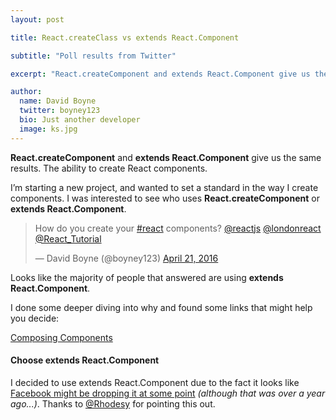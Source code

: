 ```yaml
---
layout: post

title: React.createClass vs extends React.Component

subtitle: "Poll results from Twitter"

excerpt: "React.createComponent and extends React.Component give us the same results. The ability to create React components..."

author:
  name: David Boyne
  twitter: boyney123
  bio: Just another developer
  image: ks.jpg
---
```


**React.createComponent** and **extends React.Component** give us the same results. The ability to create React components.

I’m starting a new project, and wanted to set a standard in the way I create components. I was interested to see who uses 
**React.createComponent** or **extends React.Component**.  

<blockquote class="twitter-tweet" data-lang="en"><p lang="en" dir="ltr">How do you create your <a href="https://twitter.com/hashtag/react?src=hash">#react</a> components? <a href="https://twitter.com/reactjs">@reactjs</a> <a href="https://twitter.com/londonreact">@londonreact</a> <a href="https://twitter.com/React_Tutorial">@React_Tutorial</a></p>&mdash; David Boyne (@boyney123) <a href="https://twitter.com/boyney123/status/723084810990702592">April 21, 2016</a></blockquote>
<script async src="//platform.twitter.com/widgets.js" charset="utf-8"></script>

Looks like the majority of people that answered are using **extends React.Component**. 

I done some deeper diving into why and found some links that might help you decide: 

[Composing Components](https://reactjsnews.com/composing-components)

#### Choose extends React.Component

I decided to use extends React.Component due to the fact it looks like [Facebook might be dropping it at some point](https://facebook.github.io/react/blog/2015/03/10/react-v0.13.html) *(although that was over a year ago...)*. Thanks to [@Rhodesy](https://twitter.com/Rhodesy) for pointing this out. 




